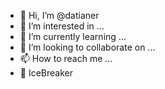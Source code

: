 - 👋 Hi, I’m @datianer
- 👀 I’m interested in ...
- 🌱 I’m currently learning ...
- 💞️ I’m looking to collaborate on ...
- 📫 How to reach me ...
- 🤣 IceBreaker
<!---
datianer/datianer is a ✨ special ✨ repository because its `README.md` (this file) appears on your GitHub profile.
You can click the Preview link to take a look at your changes.
--->
